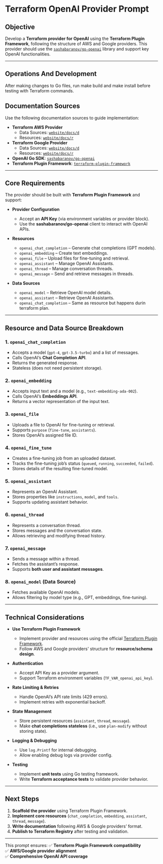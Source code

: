 # Terraform OpenAI Provider Prompt

## Objective

Develop a **Terraform provider for OpenAI** using the **Terraform Plugin Framework**, following the structure of AWS and Google providers. This provider should use the [`sashabaranov/go-openai`](https://github.com/sashabaranov/go-openai) library and support key OpenAI functionalities.

---

## Operations And Development

After making changes to Go files, run make build and make install before testing with Terraform commands.

## Documentation Sources

Use the following documentation sources to guide implementation:

- **Terraform AWS Provider**
  - Data Sources: [`website/docs/d`](https://github.com/hashicorp/terraform-provider-aws/tree/main/website/docs/d)
  - Resources: [`website/docs/r`](https://github.com/hashicorp/terraform-provider-aws/tree/main/website/docs/r)
- **Terraform Google Provider**
  - Data Sources: [`website/docs/d`](https://github.com/hashicorp/terraform-provider-google/tree/main/website/docs/d)
  - Resources: [`website/docs/r`](https://github.com/hashicorp/terraform-provider-google/tree/main/website/docs/r)
- **OpenAI Go SDK**: [`sashabaranov/go-openai`](https://github.com/sashabaranov/go-openai.git)
- **Terraform Plugin Framework**: [`terraform-plugin-framework`](https://github.com/hashicorp/terraform-plugin-framework.git)

---

## Core Requirements

The provider should be built with **Terraform Plugin Framework** and support:

- **Provider Configuration**

  - Accept an **API Key** (via environment variables or provider block).
  - Use the **sashabaranov/go-openai** client to interact with OpenAI APIs.

- **Resources**

  - `openai_chat_completion` – Generate chat completions (GPT models).
  - `openai_embedding` – Create text embeddings.
  - `openai_file` – Upload files for fine-tuning and retrieval.
  - `openai_assistant` – Manage OpenAI Assistants.
  - `openai_thread` – Manage conversation threads.
  - `openai_message` – Send and retrieve messages in threads.

- **Data Sources**
  - `openai_model` – Retrieve OpenAI model details.
  - `openai_assistant` – Retrieve OpenAI Assistants.
  - `openai_chat_completion` – Same as resource but happens durin terraform plan.

---

## Resource and Data Source Breakdown

### 1. `openai_chat_completion`

- Accepts a model (`gpt-4`, `gpt-3.5-turbo`) and a list of messages.
- Calls OpenAI’s **Chat Completion API**.
- Returns the generated response.
- Stateless (does not need persistent storage).

### 2. `openai_embedding`

- Accepts input text and a model (e.g., `text-embedding-ada-002`).
- Calls OpenAI’s **Embeddings API**.
- Returns a vector representation of the input text.

### 3. `openai_file`

- Uploads a file to OpenAI for fine-tuning or retrieval.
- Supports `purpose` (`fine-tune`, `assistants`).
- Stores OpenAI’s assigned file ID.

### 4. `openai_fine_tune`

- Creates a fine-tuning job from an uploaded dataset.
- Tracks the fine-tuning job’s status (`queued`, `running`, `succeeded`, `failed`).
- Stores details of the resulting fine-tuned model.

### 5. `openai_assistant`

- Represents an OpenAI Assistant.
- Stores properties like `instructions`, `model`, and `tools`.
- Supports updating assistant behavior.

### 6. `openai_thread`

- Represents a conversation thread.
- Stores messages and the conversation state.
- Allows retrieving and modifying thread history.

### 7. `openai_message`

- Sends a message within a thread.
- Fetches the assistant’s response.
- Supports **both user and assistant messages**.

### 8. `openai_model` (Data Source)

- Fetches available OpenAI models.
- Allows filtering by model type (e.g., GPT, embeddings, fine-tuning).

---

## Technical Considerations

- **Use Terraform Plugin Framework**

  - Implement provider and resources using the official [Terraform Plugin Framework](https://github.com/hashicorp/terraform-plugin-framework).
  - Follow AWS and Google providers' structure for **resource/schema design**.

- **Authentication**

  - Accept API Key as a provider argument.
  - Support Terraform environment variables (`TF_VAR_openai_api_key`).

- **Rate Limiting & Retries**

  - Handle OpenAI’s API rate limits (429 errors).
  - Implement retries with exponential backoff.

- **State Management**

  - Store persistent resources (`assistant`, `thread`, `message`).
  - Make **chat completions stateless** (i.e., use `plan-modify` without storing state).

- **Logging & Debugging**

  - Use `log.Printf` for internal debugging.
  - Allow enabling debug logs via provider config.

- **Testing**
  - Implement **unit tests** using Go testing framework.
  - Write **Terraform acceptance tests** to validate provider behavior.

---

## Next Steps

1. **Scaffold the provider** using Terraform Plugin Framework.
2. **Implement core resources** (`chat_completion`, `embedding`, `assistant`, `thread`, `message`).
3. **Write documentation** following AWS & Google providers’ format.
4. **Publish to Terraform Registry** after testing and validation.

---

This prompt ensures:
✅ **Terraform Plugin Framework compatibility**  
✅ **AWS/Google provider alignment**  
✅ **Comprehensive OpenAI API coverage**
